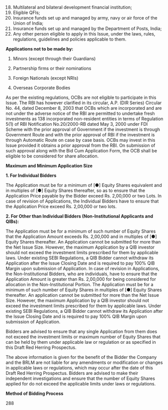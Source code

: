 18. Multilateral and bilateral development financial institution;
19. Eligible QFIs;
20. Insurance funds set up and managed by army, navy or air force of the Union of India;
21. Insurance funds set up and managed by the Department of Posts, India;
22. Any other person eligible to apply in this Issue, under the laws, rules, regulations, guidelines and policies applicable to them.

**Applications not to be made by:**

1. Minors (except through their Guardians)

2. Partnership firms or their nominations

3. Foreign Nationals (except NRIs)

4. Overseas Corporate Bodies

As per the existing regulations, OCBs are not eligible to participate in this Issue. The RBI has however clarified in its circular, A.P. (DIR Series) Circular No. 44, dated December 8, 2003 that OCBs which are incorporated and are not under the adverse notice of the RBI are permitted to undertake fresh investments as 138 incorporated non-resident entities in terms of Regulation 5(1) of RBI Notification No.20/2000-RB dated May 3, 2000 under FDI Scheme with the prior approval of Government if the investment is through Government Route and with the prior approval of RBI if the investment is through Automatic Route on case by case basis. OCBs may invest in this Issue provided it obtains a prior approval from the RBI. On submission of such approval along with the Bid Cum Application Form, the OCB shall be eligible to be considered for share allocation.

**Maximum and Minimum Application Size**

**1. For Individual Bidders**

The Application must be for a minimum of [●] Equity Shares equivalent and in multiples of [●] Equity Shares thereafter, so as to ensure that the Application Price payable by the Bidder exceed Rs. 2,00,000 or two Lots. In case of revision of Applications, the Individual Bidders have to ensure that the Application Price exceed Rs. 2,00,000 or two lots.

**2. For Other than Individual Bidders (Non-Institutional Applicants and QIBs):**

The Application must be for a minimum of such number of Equity Shares that the Application Amount exceeds Rs. 2,00,000 and in multiples of [●] Equity Shares thereafter. An Application cannot be submitted for more than the Net Issue Size. However, the maximum Application by a QIB investor should not exceed the investment limits prescribed for them by applicable laws. Under existing SEBI Regulations, a QIB Bidder cannot withdraw its Application after the Issue Closing Date and is required to pay 100% QIB Margin upon submission of Application. In case of revision in Applications, the Non-Institutional Bidders, who are individuals, have to ensure that the Application Amount is greater than Rs. 2,00,000 for being considered for allocation in the Non-Institutional Portion. The Application must be for a minimum of such number of Equity Shares in multiples of [●] Equity Shares thereafter. An application cannot be submitted for more than the Net Issue Size. However, the maximum Application by a QIB investor should not exceed the investment limits prescribed for them by applicable laws. Under existing SEBI Regulations, a QIB Bidder cannot withdraw its Application after the Issue Closing Date and is required to pay 100% QIB Margin upon submission of Application.

Bidders are advised to ensure that any single Application from them does not exceed the investment limits or maximum number of Equity Shares that can be held by them under applicable law or regulation or as specified in this Draft Red Herring Prospectus.

The above information is given for the benefit of the Bidder the Company and the BRLM are not liable for any amendments or modification or changes in applicable laws or regulations, which may occur after the date of this Draft Red Herring Prospectus. Bidders are advised to make their independent investigations and ensure that the number of Equity Shares applied for do not exceed the applicable limits under laws or regulations.

**Method of Bidding Process**

288